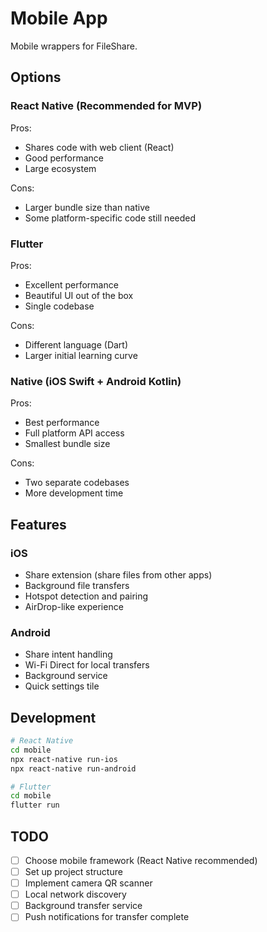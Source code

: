 # Mobile App

Mobile wrappers for FileShare.

## Options

### React Native (Recommended for MVP)

Pros:
- Shares code with web client (React)
- Good performance
- Large ecosystem

Cons:
- Larger bundle size than native
- Some platform-specific code still needed

### Flutter

Pros:
- Excellent performance
- Beautiful UI out of the box
- Single codebase

Cons:
- Different language (Dart)
- Larger initial learning curve

### Native (iOS Swift + Android Kotlin)

Pros:
- Best performance
- Full platform API access
- Smallest bundle size

Cons:
- Two separate codebases
- More development time

## Features

### iOS

- Share extension (share files from other apps)
- Background file transfers
- Hotspot detection and pairing
- AirDrop-like experience

### Android

- Share intent handling
- Wi-Fi Direct for local transfers
- Background service
- Quick settings tile

## Development

```bash
# React Native
cd mobile
npx react-native run-ios
npx react-native run-android

# Flutter
cd mobile
flutter run
```

## TODO

- [ ] Choose mobile framework (React Native recommended)
- [ ] Set up project structure
- [ ] Implement camera QR scanner
- [ ] Local network discovery
- [ ] Background transfer service
- [ ] Push notifications for transfer complete
